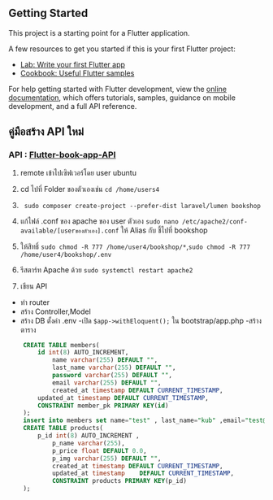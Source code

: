 ## Getting Started

This project is a starting point for a Flutter application.

A few resources to get you started if this is your first Flutter project:

- [Lab: Write your first Flutter app](https://docs.flutter.dev/get-started/codelab)
- [Cookbook: Useful Flutter samples](https://docs.flutter.dev/cookbook)

For help getting started with Flutter development, view the
[online documentation](https://docs.flutter.dev/), which offers tutorials,
samples, guidance on mobile development, and a full API reference.
## คู่มือสร้าง API ใหม่

### API : [Flutter-book-app-API](https://github.com/dragon111333/Flutter-book-app-api)


1. remote เข้าไปเซิฟเวอร์โดย user ubuntu

2. cd ไปที่ Folder ของตัวเองเช่น `cd /home/users4`

3. ` sudo composer create-project --prefer-dist laravel/lumen bookshop`
4. แก้ไฟล์ .conf ของ apache ของ user ตัวเอง `sudo nano /etc/apache2/conf-available/[userของตัวเอง].conf` ให้ Alias กับ <Directory> ชี้ไปที่ bookshop

5. ให้สิทธิ์  `sudo chmod -R 777 /home/user4/bookshop/*`,`sudo chmod -R 777 /home/user4/bookshop/.env`

6. รีสตาร์ท Apache ด้วย `sudo systemctl restart apache2`

7. เขียน API 
  - ทำ router
  - สร้าง Controller,Model
  - สร้าง DB ตั้งค่า .env 
    -เปิด `$app->withEloquent();` ใน bootstrap/app.php
  -สร้างตาราง
```sql
	CREATE TABLE members(
		id int(8) AUTO_INCREMENT,
    		name varchar(255) DEFAULT "",
    		last_name varchar(255) DEFAULT "",
    		password varchar(255) DEFAULT "",
    		email varchar(255) DEFAULT "",
    		created_at timestamp DEFAULT CURRENT_TIMESTAMP,
		updated_at timestamp DEFAULT CURRENT_TIMESTAMP,
		CONSTRAINT member_pk PRIMARY KEY(id)
	);
	insert into members set name="test" , last_name="kub" ,email="test@gmail.com",password="555";
	CREATE TABLE products(
		p_id int(8) AUTO_INCREMENT ,
	     	p_name varchar(255),
	     	p_price float DEFAULT 0.0,
	    	p_img varchar(255) DEFAULT "",
	    	created_at timestamp DEFAULT CURRENT_TIMESTAMP,
	    	updated_at timestamp	DEFAULT CURRENT_TIMESTAMP,
	    	CONSTRAINT products PRIMARY KEY(p_id)
	);
```

